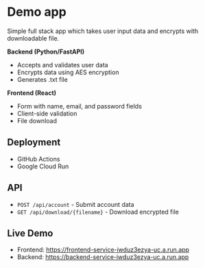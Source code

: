 # Demo app

Simple full stack app which takes user input data and encrypts with downloadable file.

**Backend (Python/FastAPI)**

- Accepts and validates user data
- Encrypts data using AES encryption
- Generates .txt file

**Frontend (React)**

- Form with name, email, and password fields
- Client-side validation
- File download

## Deployment

- GitHub Actions
- Google Cloud Run

## API

- `POST /api/account` - Submit account data
- `GET /api/download/{filename}` - Download encrypted file

## Live Demo

- Frontend: https://frontend-service-iwduz3ezya-uc.a.run.app
- Backend: https://backend-service-iwduz3ezya-uc.a.run.app
